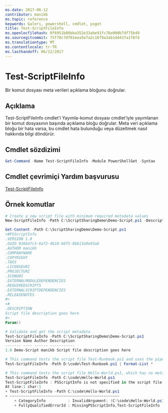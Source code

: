 ```yaml
---
ms.date: 2017-06-12
contributor: manikb
ms.topic: reference
keywords: Galeri, powershell, cmdlet, psget
title: Test-ScriptFileInfo
ms.openlocfilehash: 0f6951b86bba352e33abe91fc76e000b7df75b49
ms.sourcegitcommit: 75f70c7df01eea5e7a2c16f9a3ab1dd437a1f8fd
ms.translationtype: MT
ms.contentlocale: tr-TR
ms.lasthandoff: 06/12/2017
---
```

# <a name="test-scriptfileinfo"></a>Test-ScriptFileInfo

Bir komut dosyası meta verileri açıklama bloğunu doğrular.

## <a name="description"></a>Açıklama

Test-ScriptFileInfo cmdlet'i Yayımla-komut dosyası cmdlet'iyle yayımlanan bir komut dosyasının başında açıklama bloğu doğrular.
Meta veri açıklama bloğu bir hata varsa, bu cmdlet hata bulunduğu veya düzeltmek nasıl hakkında bilgi döndürür.

## <a name="cmdlet-syntax"></a>Cmdlet sözdizimi

```powershell
Get-Command -Name Test-ScriptFileInfo -Module PowerShellGet -Syntax
```
## <a name="cmdlet-online-help-reference"></a>Cmdlet çevrimiçi Yardım başvurusu

[Test-ScriptFileInfo](http://go.microsoft.com/fwlink/?LinkId=619791)

## <a name="example-commands"></a>Örnek komutlar
```powershell
# Create a new script file with minimum required metadata values
New-ScriptFileInfo -Path C:\ScriptSharingDemo\Demo-Script.ps1 -Description "Script file description goes here"

Get-Content -Path C:\ScriptSharingDemo\Demo-Script.ps1
<#PSScriptInfo
.VERSION 1.0
.GUID 926b47c3-6af2-4b18-b6f5-8b813a9e93ab
.AUTHOR manikb
.COMPANYNAME
.COPYRIGHT
.TAGS
.LICENSEURI
.PROJECTURI
.ICONURI
.EXTERNALMODULEDEPENDENCIES
.REQUIREDSCRIPTS
.EXTERNALSCRIPTDEPENDENCIES
.RELEASENOTES
#>
<#
.DESCRIPTION
Script file description goes here
#>
Param()

# Validate and get the script metadata
Test-ScriptFileInfo -Path C:\ScriptSharingDemo\Demo-Script.ps1
Version Name Author Description
------- ---- ------ -----------
1.0 Demo-Script manikb Script file description goes here

# This command tests the script file Test-Runbook.ps1 and uses the pipeline operator to pass the results to the Format-List cmdlet to format the results.
Test-ScriptFileInfo -Path D:\code\Test-Runbook.ps1 | Format-List *

# This command tests the script file Hello-World.ps1, which has no metadata associated with it.
Test-ScriptFileInfo -Path C:\code\Hello-World.ps1
Test-ScriptFileInfo : PSScriptInfo is not specified in the script file 'C:\code\Hello-World.ps1'. You can use the Update-ScriptFileInfo with -Force or New-ScriptFileInfo cmdlet to add the PSScriptInfo to the script file.
At line:1 char:1
+ Test-ScriptFileInfo -Path C:\code\Hello-World.ps1
+ ~~~~~~~~~~~~~~~~~~~~~~~~~~~~~~~~~~~~~~~~~~~~~~~~~
    + CategoryInfo          : InvalidArgument: (C:\code\Hello-World.ps1:String) [Test-ScriptFileInfo], ArgumentException
    + FullyQualifiedErrorId : MissingPSScriptInfo,Test-ScriptFileInfo

```

